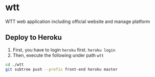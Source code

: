 # wtt
WTT web application including official website and manage platform

## Deploy to Heroku 

1. First, you have to login `heroku` first.
```heroku login```
2. Then, execute the following under path `wtt`
```sh
cd ./wtt
git subtree push --prefix front-end heroku master
```